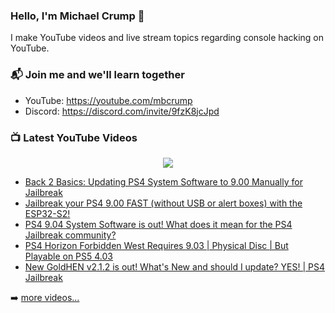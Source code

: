 ### Hello, I'm Michael Crump 👋

I make YouTube videos and live stream topics regarding console hacking on YouTube. 

### 📬 Join me and we'll learn together

- YouTube: https://youtube.com/mbcrump
- Discord: https://discord.com/invite/9fzK8jcJpd

### 📺 Latest YouTube Videos

<div align="center">

[<img src="https://img.shields.io/badge/-Subscribe-red?style=for-the-badge&logo=youtube&logoColor=white"/>](https://www.youtube.com/c/mbcrump?sub_confirmation=1)

</div>

<!-- YOUTUBE:START -->
- [Back 2 Basics: Updating PS4 System Software to 9.00 Manually for Jailbreak](https://www.youtube.com/watch?v=K02CXXPB2qc)
- [Jailbreak your PS4 9.00 FAST &lpar;without USB or alert boxes&rpar; with the ESP32-S2!](https://www.youtube.com/watch?v=kVvRV0i4Xr0)
- [PS4 9.04 System Software is out! What does it mean for the PS4 Jailbreak community?](https://www.youtube.com/watch?v=eA4-L_dmu7s)
- [PS4 Horizon Forbidden West Requires 9.03 | Physical Disc | But Playable on PS5 4.03](https://www.youtube.com/watch?v=yuVXXfym-y4)
- [New GoldHEN v2.1.2 is out! What&#39;s New and should I update? YES! | PS4 Jailbreak](https://www.youtube.com/watch?v=9AXbFkrJjFY)
<!-- YOUTUBE:END -->

➡️ [more videos...](https://youtube.com/mbcrump)

